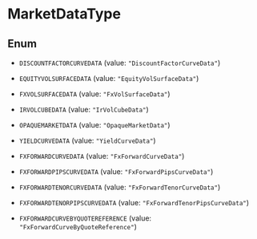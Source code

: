 

# MarketDataType

## Enum


* `DISCOUNTFACTORCURVEDATA` (value: `"DiscountFactorCurveData"`)

* `EQUITYVOLSURFACEDATA` (value: `"EquityVolSurfaceData"`)

* `FXVOLSURFACEDATA` (value: `"FxVolSurfaceData"`)

* `IRVOLCUBEDATA` (value: `"IrVolCubeData"`)

* `OPAQUEMARKETDATA` (value: `"OpaqueMarketData"`)

* `YIELDCURVEDATA` (value: `"YieldCurveData"`)

* `FXFORWARDCURVEDATA` (value: `"FxForwardCurveData"`)

* `FXFORWARDPIPSCURVEDATA` (value: `"FxForwardPipsCurveData"`)

* `FXFORWARDTENORCURVEDATA` (value: `"FxForwardTenorCurveData"`)

* `FXFORWARDTENORPIPSCURVEDATA` (value: `"FxForwardTenorPipsCurveData"`)

* `FXFORWARDCURVEBYQUOTEREFERENCE` (value: `"FxForwardCurveByQuoteReference"`)



